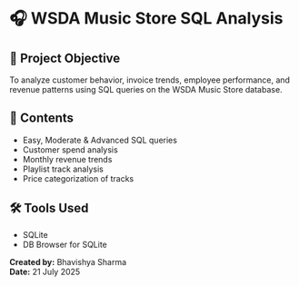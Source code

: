 # 🎧 WSDA Music Store SQL Analysis


## 📌 Project Objective

To analyze customer behavior, invoice trends, employee performance, and revenue patterns using SQL queries on the WSDA Music Store database.

## 📂 Contents

- Easy, Moderate & Advanced SQL queries
- Customer spend analysis
- Monthly revenue trends
- Playlist track analysis
- Price categorization of tracks

## 🛠️ Tools Used
- SQLite
- DB Browser for SQLite

**Created by:** Bhavishya Sharma  
**Date:** 21 July 2025
